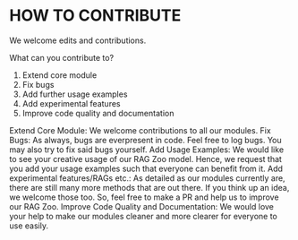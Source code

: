 # HOW TO CONTRIBUTE

We welcome edits and contributions.

What can you contribute to?
1. Extend core module
2. Fix bugs
3. Add further usage examples
4. Add experimental features
5. Improve code quality and documentation

Extend Core Module:
  We welcome contributions to all our modules. 
Fix Bugs:
  As always, bugs are everpresent in code. Feel free to log bugs. You may also try to fix said bugs yourself.
Add Usage Examples:
  We would like to see your creative usage of our RAG Zoo model. Hence, we request that you add your usage examples such that everyone can benefit from it.
Add experimental features/RAGs etc.:
  As detailed as our modules currently are, there are still many more methods that are out there. If you think up an idea, we welcome those too. So, feel free to make a PR and help us to improve our RAG Zoo.
Improve Code Quality and Documentation:
  We would love your help to make our modules cleaner and more clearer for everyone to use easily.
